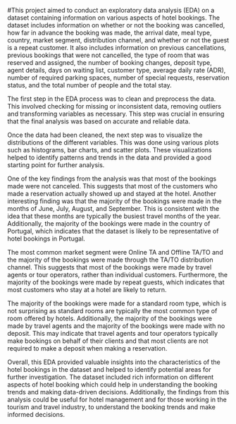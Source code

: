 #This project aimed to conduct an exploratory data analysis (EDA) on a dataset containing information on various aspects of hotel bookings. The dataset includes information on whether or not the booking was cancelled, how far in advance the booking was made, the arrival date, meal type, country, market segment, distribution channel, and whether or not the guest is a repeat customer. It also includes information on previous cancellations, previous bookings that were not cancelled, the type of room that was reserved and assigned, the number of booking changes, deposit type, agent details, days on waiting list, customer type, average daily rate (ADR), number of required parking spaces, number of special requests, reservation status, and the total number of people and the total stay.

The first step in the EDA process was to clean and preprocess the data. This involved checking for missing or inconsistent data, removing outliers and transforming variables as necessary. This step was crucial in ensuring that the final analysis was based on accurate and reliable data.

Once the data had been cleaned, the next step was to visualize the distributions of the different variables. This was done using various plots such as histograms, bar charts, and scatter plots. These visualizations helped to identify patterns and trends in the data and provided a good starting point for further analysis.

One of the key findings from the analysis was that most of the bookings made were not canceled. This suggests that most of the customers who made a reservation actually showed up and stayed at the hotel. Another interesting finding was that the majority of the bookings were made in the months of June, July, August, and September. This is consistent with the idea that these months are typically the busiest travel months of the year. Additionally, the majority of the bookings were made in the country of Portugal, which indicates that the dataset is likely to be representative of hotel bookings in Portugal.

The most common market segment were Online TA and Offline TA/TO and the majority of the bookings were made through the TA/TO distribution channel. This suggests that most of the bookings were made by travel agents or tour operators, rather than individual customers. Furthermore, the majority of the bookings were made by repeat guests, which indicates that most customers who stay at a hotel are likely to return.

The majority of the bookings were made for a standard room type, which is not surprising as standard rooms are typically the most common type of room offered by hotels. Additionally, the majority of the bookings were made by travel agents and the majority of the bookings were made with no deposit. This may indicate that travel agents and tour operators typically make bookings on behalf of their clients and that most clients are not required to make a deposit when making a reservation.

Overall, this EDA provided valuable insights into the characteristics of the hotel bookings in the dataset and helped to identify potential areas for further investigation. The dataset included rich information on different aspects of hotel booking which could help in understanding the booking trends and making data-driven decisions. Additionally, the findings from this analysis could be useful for hotel management and for those working in the tourism and travel industry, to understand the booking trends and make informed decisions.

